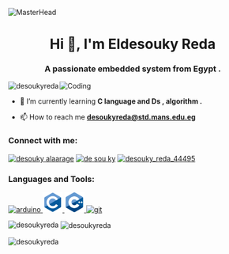 ![MasterHead](https://steamuserimages-a.akamaihd.net/ugc/863989733918677813/4FB27DE025C123ACF90706D096FAD126F703B34C/?imw=5000&imh=5000&ima=fit&impolicy=Letterbox&imcolor=%23000000&letterbox=false) 
<h1 align="center">Hi 👋, I'm Eldesouky Reda</h1>
<h3 align="center">A passionate embedded system from Egypt .</h3>
<img align="right" alt="Coding" width="400" src="https://cdn.videoplasty.com/animation/chill-coding-programming-lo-fi-animation-stock-animation-21874-1280x720.jpg?1607096344">
<p align="left"> <img src="https://komarev.com/ghpvc/?username=desoukyreda&label=Profile%20views&color=0e75b6&style=flat" alt="desoukyreda" /> </p>

- 🌱 I’m currently learning **C language and Ds , algorithm .**

- 📫 How to reach me **desoukyreda@std.mans.edu.eg**

<h3 align="left">Connect with me:</h3>
<p align="left">
<a href="https://linkedin.com/in/desouky alaarage" target="blank"><img align="center" src="https://raw.githubusercontent.com/rahuldkjain/github-profile-readme-generator/master/src/images/icons/Social/linked-in-alt.svg" alt="desouky alaarage" height="30" width="40" /></a>
<a href="https://fb.com/de sou ky" target="blank"><img align="center" src="https://raw.githubusercontent.com/rahuldkjain/github-profile-readme-generator/master/src/images/icons/Social/facebook.svg" alt="de sou ky" height="30" width="40" /></a>
<a href="https://discord.gg/desouky_reda_44495" target="blank"><img align="center" src="https://raw.githubusercontent.com/rahuldkjain/github-profile-readme-generator/master/src/images/icons/Social/discord.svg" alt="desouky_reda_44495" height="30" width="40" /></a>
</p>

<h3 align="left">Languages and Tools:</h3>
<p align="left"> <a href="https://www.arduino.cc/" target="_blank" rel="noreferrer"> <img src="https://cdn.worldvectorlogo.com/logos/arduino-1.svg" alt="arduino" width="40" height="40"/> </a> <a href="https://www.cprogramming.com/" target="_blank" rel="noreferrer"> <img src="https://raw.githubusercontent.com/devicons/devicon/master/icons/c/c-original.svg" alt="c" width="40" height="40"/> </a> <a href="https://www.w3schools.com/cpp/" target="_blank" rel="noreferrer"> <img src="https://raw.githubusercontent.com/devicons/devicon/master/icons/cplusplus/cplusplus-original.svg" alt="cplusplus" width="40" height="40"/> </a> <a href="https://git-scm.com/" target="_blank" rel="noreferrer"> <img src="https://www.vectorlogo.zone/logos/git-scm/git-scm-icon.svg" alt="git" width="40" height="40"/> </a> </p>

<p><img align="left" src="https://github-readme-stats.vercel.app/api/top-langs?username=desoukyreda&show_icons=true&locale=en&layout=compact" alt="desoukyreda" /></p>

<p>&nbsp;<img align="center" src="https://github-readme-stats.vercel.app/api?username=desoukyreda&show_icons=true&locale=en" alt="desoukyreda" /></p>

<p><img align="center" src="https://github-readme-streak-stats.herokuapp.com/?user=desoukyreda&" alt="desoukyreda" /></p>
